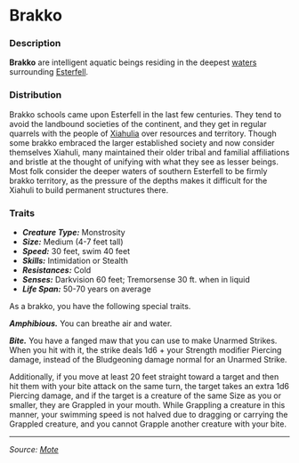 # Brakko

### Description

**Brakko** are intelligent aquatic beings residing in the deepest [waters](https://github.com/mpanighetti/dnd5e-mote/blob/main/mote/esterfell/waters) surrounding [Esterfell](https://github.com/mpanighetti/dnd5e-mote/blob/main/mote/esterfell/esterfell.md).

### Distribution

Brakko schools came upon Esterfell in the last few centuries. They tend to avoid the landbound societies of the continent, and they get in regular quarrels with the people of [Xiahulia](https://github.com/mpanighetti/dnd5e-mote/blob/main/societies/xiahulia.md) over resources and territory. Though some brakko embraced the larger established society and now consider themselves Xiahuli, many maintained their older tribal and familial affiliations and bristle at the thought of unifying with what they see as lesser beings. Most folk consider the deeper waters of southern Esterfell to be firmly brakko territory, as the pressure of the depths makes it difficult for the Xiahuli to build permanent structures there.

### Traits

- _**Creature Type:**_ Monstrosity
- _**Size:**_ Medium (4-7 feet tall)
- _**Speed:**_ 30 feet, swim 40 feet
- _**Skills:**_ Intimidation or Stealth
- _**Resistances:**_ Cold
- _**Senses:**_ Darkvision 60 feet; Tremorsense 30 ft. when in liquid
- _**Life Span:**_ 50-70 years on average

As a brakko, you have the following special traits.

_**Amphibious.**_ You can breathe air and water.

_**Bite.**_ You have a fanged maw that you can use to make Unarmed Strikes. When you hit with it, the strike deals 1d6 + your Strength modifier Piercing damage, instead of the Bludgeoning damage normal for an Unarmed Strike.

Additionally, if you move at least 20 feet straight toward a target and then hit them with your bite attack on the same turn, the target takes an extra 1d6 Piercing damage, and if the target is a creature of the same Size as you or smaller, they are Grappled in your mouth. While Grappling a creature in this manner, your swimming speed is not halved due to dragging or carrying the Grappled creature, and you cannot Grapple another creature with your bite.


---

_Source: [Mote](https://github.com/mpanighetti/dnd5e-mote)_
